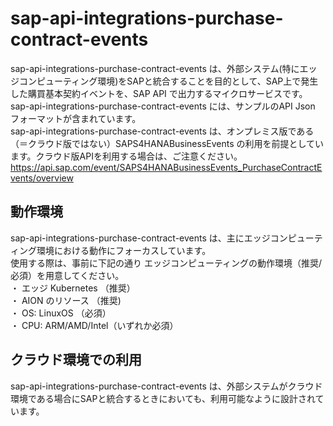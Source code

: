 # sap-api-integrations-purchase-contract-events   
sap-api-integrations-purchase-contract-events は、外部システム(特にエッジコンピューティング環境)をSAPと統合することを目的として、SAP上で発生した購買基本契約イベントを、SAP API で出力するマイクロサービスです。  
sap-api-integrations-purchase-contract-events には、サンプルのAPI Json フォーマットが含まれています。  
sap-api-integrations-purchase-contract-events は、オンプレミス版である（＝クラウド版ではない）SAPS4HANABusinessEvents の利用を前提としています。クラウド版APIを利用する場合は、ご注意ください。  
https://api.sap.com/event/SAPS4HANABusinessEvents_PurchaseContractEvents/overview

## 動作環境  
sap-api-integrations-purchase-contract-events は、主にエッジコンピューティング環境における動作にフォーカスしています。  
使用する際は、事前に下記の通り エッジコンピューティングの動作環境（推奨/必須）を用意してください。  
・ エッジ Kubernetes （推奨）  
・ AION のリソース （推奨)  
・ OS: LinuxOS （必須）  
・ CPU: ARM/AMD/Intel（いずれか必須）  

## クラウド環境での利用  
sap-api-integrations-purchase-contract-events は、外部システムがクラウド環境である場合にSAPと統合するときにおいても、利用可能なように設計されています。  